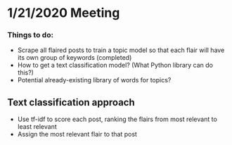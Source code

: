# 1/21/2020 Meeting

### Things to do:

* Scrape all flaired posts to train a topic model so that each flair will have its own group of keywords (completed)
* How to get a text classification model? (What Python library can do this?)
* Potential already-existing library of words for topics?

## Text classification approach
* Use tf-idf to score each post, ranking the flairs from most relevant to least relevant
* Assign the most relevant flair to that post
